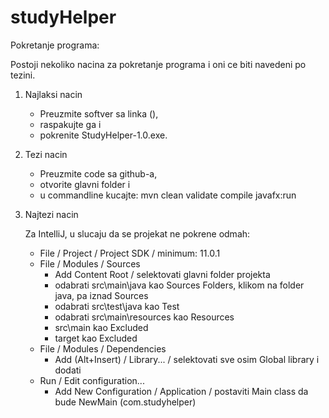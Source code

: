 # studyHelper

Pokretanje programa:

Postoji nekoliko nacina za pokretanje programa i oni ce biti navedeni po tezini.

1. Najlaksi nacin
   
    - Preuzmite softver sa linka (), 
    - raspakujte ga i 
    - pokrenite StudyHelper-1.0.exe. 


2. Tezi nacin

    - Preuzmite code sa github-a,
    - otvorite glavni folder i
    - u commandline kucajte: mvn clean validate compile javafx:run 


3. Najtezi nacin
   
   Za IntelliJ, u slucaju da se projekat ne pokrene odmah:
    - File / Project / Project SDK / minimum: 11.0.1
    - File / Modules / Sources
        - Add Content Root / selektovati glavni folder projekta
        - odabrati src\main\java kao Sources Folders, klikom na folder java, pa iznad Sources
        - odabrati src\test\java kao Test
        - odabrati src\main\resources kao Resources
        - src\main kao Excluded
        - target kao Excluded
    - File / Modules / Dependencies
        - Add (Alt+Insert) / Library... / selektovati sve osim Global library i dodati
    - Run / Edit configuration...
        - Add New Configuration / Application / postaviti Main class da bude NewMain (com.studyhelper)
